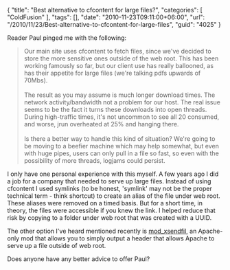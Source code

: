 {
	"title": "Best alternative to cfcontent for large files?",
	"categories": [
		"ColdFusion"
	],
	"tags": [],
	"date": "2010-11-23T09:11:00+06:00",
	"url": "/2010/11/23/Best-alternative-to-cfcontent-for-large-files",
	"guid": "4025"
}

Reader Paul pinged me with the following:

<blockquote>
Our main site uses cfcontent to fetch files, since we've decided to store the more sensitive ones outside of the web root.  This has been working famously so far, but our client use has really ballooned, as has their appetite for large files (we're talking pdfs upwards of 70Mbs).
<br/><br/>
The result as you may assume is much longer download times.  The network activity/bandwidth not a problem for our host.  The real issue seems to be the fact it turns these downloads into open threads.  During high-traffic times, it's not uncommon to see all 20 consumed, and worse, jrun overheated at 25% and hanging there.
<br/><br/>
Is there a better way to handle this kind of situation?  We're going to be moving to a beefier machine which may help somewhat, but even with huge pipes, users can only pull in a file so fast, so even with the possibility of more threads, logjams could persist.
</blockquote>

I only have one personal experience with this myself. A few years ago I did a job for a company that needed to serve up large files. Instead of using cfcontent I used symlinks (to be honest, 'symlink' may not be the proper technical term - think shortcut) to create an alias of the file under web root. These aliases were removed on a timed basis. But for a short time, in theory, the files were accessible if you knew the link. I helped reduce that risk by copying to a folder under web root that was created with a UUID. 

The other option I've heard mentioned recently is <a href="https://tn123.org/mod_xsendfile/">mod_xsendfil</a>, an Apache-only mod that allows you to simply output a header that allows Apache to serve up a file outside of web root. 

Does anyone have any better advice to offer Paul?